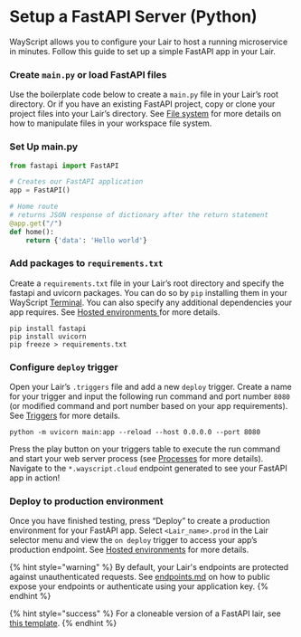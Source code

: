 # Setup a FastAPI Server (Python)

WayScript allows you to configure your Lair to host a running microservice in minutes. Follow this guide to set up a simple FastAPI app in your Lair.&#x20;

### Create `main.py` or load FastAPI files

Use the boilerplate code below to create a `main.py` file in your Lair’s root directory. Or if you have an existing FastAPI project, copy or clone your project files into your Lair’s directory. See [File system](../platform/lairs/file-system.md) for more details on how to manipulate files in your workspace file system.

### Set Up main.py

```python
from fastapi import FastAPI

# Creates our FastAPI application
app = FastAPI()

# Home route
# returns JSON response of dictionary after the return statement
@app.get("/")
def home():
    return {'data': 'Hello world'}
```

### Add packages to `requirements.txt`

Create a `requirements.txt` file in your Lair’s root directory and specify the fastapi and uvicorn packages. You can do so by `pip` installing them in your WayScript [Terminal](../platform/lairs/terminal.md). You can also specify any additional dependencies your app requires. See [Hosted environments ](../platform/lairs/deployments.md)for more details.

```
pip install fastapi
pip install uvicorn
pip freeze > requirements.txt
```

### Configure `deploy` trigger

Open your Lair’s `.triggers` file and add a new `deploy` trigger. Create a name for your trigger and input the following run command and port number `8080` (or modified command and port number based on your app requirements). See [Triggers](../platform/lairs/triggers.md) for more details.

```
python -m uvicorn main:app --reload --host 0.0.0.0 --port 8080
```

Press the play button on your triggers table to execute the run command and start your web server process (see [Processes](../platform/lairs/processes.md) for more details). Navigate to the `*.wayscript.cloud` endpoint generated to see your FastAPI app in action!

### Deploy to production environment

Once you have finished testing, press “Deploy” to create a production environment for your FastAPI app. Select `<Lair_name>.prod` in the Lair selector menu and view the `on deploy` trigger to access your app’s production endpoint. See [Hosted environments](../platform/lairs/deployments.md) for more details.

{% hint style="warning" %}
By default, your Lair's endpoints are protected against unauthenticated requests. See [endpoints.md](../platform/lairs/endpoints.md "mention") on how to public expose your endpoints or authenticate using your application key.
{% endhint %}

{% hint style="success" %}
For a cloneable version of a FastAPI lair, see [this template](https://app.wayscript.com/lairs/cac77abc-3c44-4299-8cc3-f5fde7d6fe10/public/).
{% endhint %}

